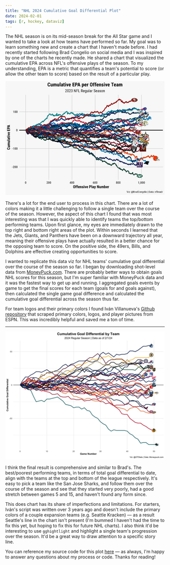 ```yaml
---
title: "NHL 2024 Cumulative Goal Differential Plot"
date: 2024-02-01
tags: [r, hockey, dataviz]
---
```


The NHL season is on its mid-season break for the All Star game and I wanted to take a look at how teams have performed so far. 
My goal was to learn something new and create a chart that I haven't made before. 
I had recently started following Brad Congelio on social media and I was inspired by one of the charts he recently made. 
He shared a chart that visualized the cumulative EPA across NFL's offensive plays of the season. 
To my understanding, EPA is a metric that quantifies a team's potential to score (or allow the other team to score) based on the result of a particular play. 


<p align ="center">
  <img src = "/figs/20240201 Cumulative EPA per Offensive Team.png">
</p>

There's a lot for the end user to process in this chart. 
There are a lot of colors making it a little challenging to follow a single team over the course of the season. 
However, the aspect of this chart I found that was most interesting was that I was quickly able to identify teams the top/bottom performing teams. 
Upon first glance, my eyes are immediately drawn to the top right and bottom right areas of the plot. 
Within seconds I learned that the Jets, Giants, and Panthers have been on a downward trajectory all year, meaning their offensive plays have actually resulted in a better chance for the opposing team to score. 
On the positive side, the 49ers, Bills, and Dolphins are effective creating opportunities to score. 


I wanted to replicate this data viz for NHL teams' cumulative goal differential over the course of the season so far. 
I began by downloading shot-level data from [MoneyPuck.com](https://moneypuck.com). 
There are probably better ways to obtain goals NHL scores for this season, but I'm super familiar with MoneyPuck data and it was the fastest way to get up and running. 
I aggregated goals events by game to get the final scores for each team (goals for and goals against), then calculated the single game goal difference and calculated the cumulative goal differential across the season thus far. 

For team logos and their primary colors I found Iván Villanueva's [Github repository](https://github.com/IvoVillanueva/NHL) that scraped primary colors, logos, and player pictures from ESPN. 
This was incredibly helpful and saved me a ton of time. 

----------

<p align ="center">
  <img src = "/figs/20240201 NHL cumulative goal diff.png">
</p>


I think the final result is comprehensive and similar to Brad's. 
The best/poorest performing teams, in terms of total goal differential to date, align with the teams at the top and bottom of the league respectively. 
It's easy to pick a team like the San Jose Sharks, and follow them over the course of the season and see that they started very poorly, had a good stretch between games 5 and 15, and haven't found any form since. 

This does chart has its share of imperfections and limitations. 
For starters, Iván's script was written over 3 years ago and doesn't include the primary colors of a couple expansion teams (e.g. Seattle Kracken) — as a result Seattle's line in the chart isn't present (I'm bummed I haven't had the time to fix this yet, but hoping to fix this for future NHL charts). 
I also think it'd be interesting to use `gghightlight` and highlight a single team's progression over the season. 
It'd be a great way to draw attention to a specific story line. 


You can reference my source code for this plot [here](https://gist.github.com/OTStats/672d9c57da067c5eb85ce8d80a6efeb9) — as always, I'm happy to answer any questions about my process or code. 
Thanks for reading!
